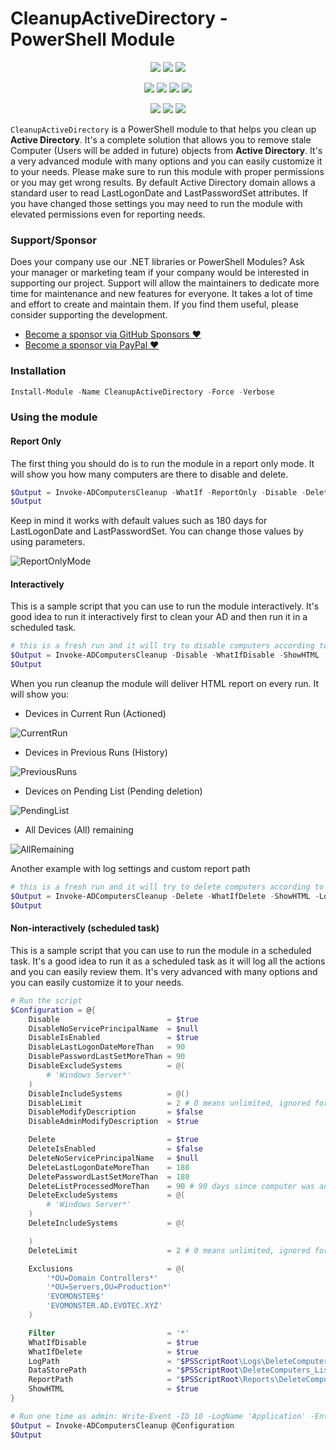 ﻿# CleanupActiveDirectory - PowerShell Module

<p align="center">
  <a href="https://www.powershellgallery.com/packages/CleanupActiveDirectory"><img src="https://img.shields.io/powershellgallery/v/CleanupActiveDirectory.svg?style=flat-square"></a>
  <a href="https://www.powershellgallery.com/packages/CleanupActiveDirectory"><img src="https://img.shields.io/powershellgallery/vpre/CleanupActiveDirectory.svg?label=powershell%20gallery%20preview&colorB=yellow&style=flat-square"></a>
  <a href="https://github.com/EvotecIT/CleanupActiveDirectory"><img src="https://img.shields.io/github/license/EvotecIT/CleanupActiveDirectory.svg?style=flat-square"></a>
</p>

<p align="center">
  <a href="https://www.powershellgallery.com/packages/CleanupActiveDirectory"><img src="https://img.shields.io/powershellgallery/p/CleanupActiveDirectory.svg?style=flat-square"></a>
  <a href="https://github.com/EvotecIT/CleanupActiveDirectory"><img src="https://img.shields.io/github/languages/top/evotecit/CleanupActiveDirectory.svg?style=flat-square"></a>
  <a href="https://github.com/EvotecIT/CleanupActiveDirectory"><img src="https://img.shields.io/github/languages/code-size/evotecit/CleanupActiveDirectory.svg?style=flat-square"></a>
  <a href="https://www.powershellgallery.com/packages/CleanupActiveDirectory"><img src="https://img.shields.io/powershellgallery/dt/CleanupActiveDirectory.svg?style=flat-square"></a>
</p>

<p align="center">
  <a href="https://twitter.com/PrzemyslawKlys"><img src="https://img.shields.io/twitter/follow/PrzemyslawKlys.svg?label=Twitter%20%40PrzemyslawKlys&style=flat-square&logo=twitter"></a>
  <a href="https://evotec.xyz/hub"><img src="https://img.shields.io/badge/Blog-evotec.xyz-2A6496.svg?style=flat-square"></a>
  <a href="https://www.linkedin.com/in/pklys"><img src="https://img.shields.io/badge/LinkedIn-pklys-0077B5.svg?logo=LinkedIn&style=flat-square"></a>
</p>

`CleanupActiveDirectory` is a PowerShell module to that helps you clean up **Active Directory**.
It's a complete solution that allows you to remove stale Computer (Users will be added in future) objects from **Active Directory**. It's a very advanced module with many options and you can easily customize it to your needs.
Please make sure to run this module with proper permissions or you may get wrong results.
By default Active Directory domain allows a standard user to read LastLogonDate and LastPasswordSet attributes.
If you have changed those settings you may need to run the module with elevated permissions even for reporting needs.

### Support/Sponsor

Does your company use our .NET libraries or PowerShell Modules?
Ask your manager or marketing team if your company would be interested in supporting our project.
Support will allow the maintainers to dedicate more time for maintenance and new features for everyone.
It takes a lot of time and effort to create and maintain them.
If you find them useful, please consider supporting the development.

 - [Become a sponsor via GitHub Sponsors :heart:](https://github.com/sponsors/PrzemyslawKlys)
 - [Become a sponsor via PayPal :heart:](https://paypal.me/PrzemyslawKlys)

### Installation

```powershell
Install-Module -Name CleanupActiveDirectory -Force -Verbose
```

### Using the module

#### Report Only

The first thing you should do is to run the module in a report only mode.
It will show you how many computers are there to disable and delete.

```powershell
$Output = Invoke-ADComputersCleanup -WhatIf -ReportOnly -Disable -Delete -ShowHTML
$Output
```

Keep in mind it works with default values such as 180 days for LastLogonDate and LastPasswordSet.
You can change those values by using parameters.

![ReportOnlyMode](https://raw.githubusercontent.com/EvotecIT/CleanupActiveDirectory/master/Examples/Images/ComputersReport.png)

#### Interactively

This is a sample script that you can use to run the module interactively.
It's good idea to run it interactively first to clean your AD and then run it in a scheduled task.

```powershell
# this is a fresh run and it will try to disable computers according to it's defaults
$Output = Invoke-ADComputersCleanup -Disable -WhatIfDisable -ShowHTML
$Output
```

When you run cleanup the module will deliver HTML report on every run.
It will show you:

- Devices in Current Run (Actioned)

![CurrentRun](https://raw.githubusercontent.com/EvotecIT/CleanupActiveDirectory/master/Examples/Images/CleanupDevicesCurrentRun.png)

- Devices in Previous Runs (History)

![PreviousRuns](https://raw.githubusercontent.com/EvotecIT/CleanupActiveDirectory/master/Examples/Images/CleanupDevicesHistory.png)

- Devices on Pending List (Pending deletion)

![PendingList](https://raw.githubusercontent.com/EvotecIT/CleanupActiveDirectory/master/Examples/Images/CleanupDevicesPending.png)

- All Devices (All) remaining

![AllRemaining](https://raw.githubusercontent.com/EvotecIT/CleanupActiveDirectory/master/Examples/Images/CleanupDevicesAllRemaining.png)

Another example with log settings and custom report path

```powershell
# this is a fresh run and it will try to delete computers according to it's defaults
$Output = Invoke-ADComputersCleanup -Delete -WhatIfDelete -ShowHTML -LogPath $PSScriptRoot\Logs\DeleteComputers_$((Get-Date).ToString('yyyy-MM-dd_HH_mm_ss')).log -ReportPath $PSScriptRoot\Reports\DeleteComputers_$((Get-Date).ToString('yyyy-MM-dd_HH_mm_ss')).html
$Output
```

#### Non-interactively (scheduled task)

This is a sample script that you can use to run the module in a scheduled task. It's a good idea to run it as a scheduled task as it will log all the actions and you can easily review them. It's very advanced with many options and you can easily customize it to your needs.

```powershell
# Run the script
$Configuration = @{
    Disable                        = $true
    DisableNoServicePrincipalName  = $null
    DisableIsEnabled               = $true
    DisableLastLogonDateMoreThan   = 90
    DisablePasswordLastSetMoreThan = 90
    DisableExcludeSystems          = @(
        # 'Windows Server*'
    )
    DisableIncludeSystems          = @()
    DisableLimit                   = 2 # 0 means unlimited, ignored for reports
    DisableModifyDescription       = $false
    DisableAdminModifyDescription  = $true

    Delete                         = $true
    DeleteIsEnabled                = $false
    DeleteNoServicePrincipalName   = $null
    DeleteLastLogonDateMoreThan    = 180
    DeletePasswordLastSetMoreThan  = 180
    DeleteListProcessedMoreThan    = 90 # 90 days since computer was added to list
    DeleteExcludeSystems           = @(
        # 'Windows Server*'
    )
    DeleteIncludeSystems           = @(

    )
    DeleteLimit                    = 2 # 0 means unlimited, ignored for reports

    Exclusions                     = @(
        '*OU=Domain Controllers*'
        '*OU=Servers,OU=Production*'
        'EVOMONSTER$'
        'EVOMONSTER.AD.EVOTEC.XYZ'
    )

    Filter                         = '*'
    WhatIfDisable                  = $true
    WhatIfDelete                   = $true
    LogPath                        = "$PSScriptRoot\Logs\DeleteComputers_$((Get-Date).ToString('yyyy-MM-dd_HH_mm_ss')).log"
    DataStorePath                  = "$PSScriptRoot\DeleteComputers_ListProcessed.xml"
    ReportPath                     = "$PSScriptRoot\Reports\DeleteComputers_$((Get-Date).ToString('yyyy-MM-dd_HH_mm_ss')).html"
    ShowHTML                       = $true
}

# Run one time as admin: Write-Event -ID 10 -LogName 'Application' -EntryType Information -Category 0 -Message 'Initialize' -Source 'CleanupComputers'
$Output = Invoke-ADComputersCleanup @Configuration
$Output
```